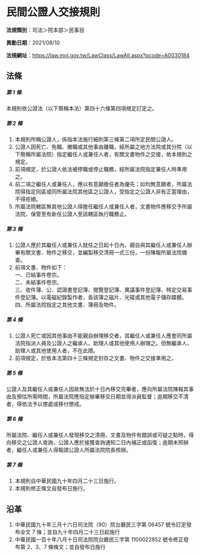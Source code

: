 # 民間公證人交接規則



**法規類別**：司法＞院本部＞民事目

**異動日期**：2021/08/10  

**法規網址**：https://law.moj.gov.tw/LawClass/LawAll.aspx?pcode=A0030184



## 法條
##### 第 1 條
本規則依公證法（以下簡稱本法）第四十六條第四項規定訂定之。

##### 第 2 條
1. 本規則所稱公證人，係指本法施行細則第三條第二項所定民間公證人。
1. 公證人因死亡、免職、撤職或其他事由離職，經所屬之地方法院或其分院（以下簡稱所屬法院）指定繼任人或兼任人者，有關文書物件之交接，依本規則之規定。
1. 前項規定，於公證人依法被停職或停止職務，經所屬法院指定兼任人時準用之。
1. 前二項之繼任人或兼任人，應以有意願擔任者為優先；如均無意願者，所屬法院得指定同區或同所屬法院其他區之公證人，受指定之公證人非有正當理由，不得拒絕。
1. 所屬法院轄區無其他公證人得擔任繼任人或兼任人者，文書物件應移交予所屬法院，保管至有新任公證人至該轄區執行職務止。

##### 第 3 條
1. 公證人應於其繼任人或兼任人就任之日起十日內，親自與其繼任人或兼任人辦畢有關文書、物件之移交，並編製移交清冊一式三份，一份陳報所屬法院備查。
1. 前項文書、物件如下：  
一、已結事件卷宗。  
二、未結事件卷宗。  
三、收件簿、公、認證書登記簿、閱覽登記簿、異議事件登記簿、特定交易事件登記簿。以電磁紀錄製作者，各該簿之磁片、光碟或其他電子儲存媒體。  
四、所屬法院指定之其他文書、簿冊及物件。

##### 第 4 條
1. 公證人死亡或因其他事由不能親自辦理移交者，其繼任人或兼任人應會同所屬法院指派人員及公證人之繼承人、助理人或其他使用人辦理之。但無繼承人、助理人或其他使用人者，不在此限。
1. 前項規定，於依本法第四十三條規定封存之文書、物件之交接準用之。

##### 第 5 條
公證人及其繼任人或兼任人因故無法於十日內移交完畢者，應向所屬法院陳報其事由及預估所需時間，所屬法院應指定辦畢移交日期並得派員監督；逾期移交不清者，得依法予以懲處或移付懲戒。

##### 第 6 條
所屬法院、繼任人或兼任人發現移交之清冊、文書及物件有錯誤或可疑之點時，得向移交之公證人查詢，公證人應於接獲查詢通知二日內補正或函復；逾期未照辦者，繼任人或兼任人得報請公證人所屬法院院長核辦。

##### 第 7 條
1. 本規則自中華民國九十年四月二十三日施行。
1. 本規則修正條文自發布日施行。

## 沿革
1. 中華民國九十年三月十六日司法院（90）院台廳民三字第 06457  號令訂定發布全文 7  條；並自九十年四月二十三日起施行
1. 中華民國一百十年八月十日司法院院台廳民三字第 1100022852 號令修正發布第 2、3、7  條條文；並自發布日施行
